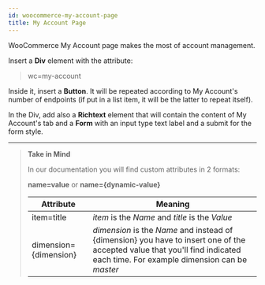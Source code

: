 ```yaml
---
id: woocommerce-my-account-page
title: My Account Page
---
```


WooCommerce My Account page makes the most of account management. 

Insert a **Div** element with the attribute:

> wc=my-account

Inside it, insert a **Button**. It will be repeated according to My Account's number of endpoints (if put in a list item, it will be the latter to repeat itself).

In the Div, add also a **Richtext** element that will contain the content of My Account's tab and a **Form** with an input type text label and a submit for the form style. 








---------
> **Take in Mind**
>
> In our documentation you will find custom attributes in 2 formats:
>
> **name=value** or **name={dynamic-value}**
>
>
> **Attribute**             | **Meaning** | 
> -------------             | --------------- |
> | item=title              | *item* is the *Name* and *title* is the *Value* |
> | dimension={dimension}   | *dimension* is the *Name* and instead of {dimension} you have to insert one of the accepted value that you'll find indicated each time. For example dimension can be *master*|